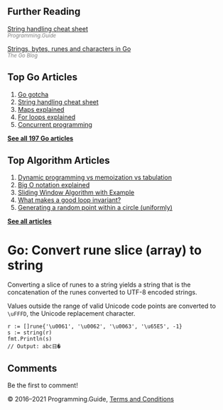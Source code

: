 



## Further Reading

[String handling cheat sheet](string-functions-reference-cheat-sheet.html)  
<span style="color: grey; font-style: italic; font-size: smaller">Programming.Guide</span>

[Strings, bytes, runes and characters in Go](https://blog.golang.org/strings)  
<span style="color: grey; font-style: italic; font-size: smaller">The Go Blog</span>

## Top Go Articles

1.  [Go gotcha](go-gotcha.html)
2.  [String handling cheat sheet](string-functions-reference-cheat-sheet.html)
3.  [Maps explained](maps-explained.html)
4.  [For loops explained](for-loop.html)
5.  [Concurrent programming](go-concurrency-tutorial.html)

[**See all 197 Go articles**](index.html)



## Top Algorithm Articles

1.  [Dynamic programming vs memoization vs tabulation](../dynamic-programming-vs-memoization-vs-tabulation.html)
2.  [Big O notation explained](../big-o-notation-explained.html)
3.  [Sliding Window Algorithm with Example](../sliding-window-example.html)
4.  [What makes a good loop invariant?](../what-makes-a-good-loop-invariant.html)
5.  [Generating a random point within a circle (uniformly)](../random-point-within-circle.html)

[**See all articles**](../index.html)

# Go: Convert rune slice (array) to string

Converting a slice of runes to a string yields a string that is the concatenation of the runes converted to UTF-8 encoded strings.

Values outside the range of valid Unicode code points are converted to `\uFFFD`, the Unicode replacement character.

    r := []rune{'\u0061', '\u0062', '\u0063', '\u65E5', -1}
    s := string(r)
    fmt.Println(s)
    // Output: abc日�

## Comments

Be the first to comment!

© 2016–2021 Programming.Guide, [Terms and Conditions](../terms-and-conditions.html)
